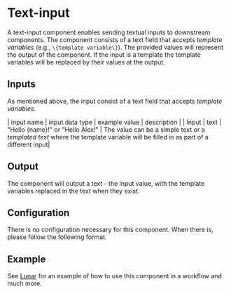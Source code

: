 # Text-input
A text-input component enables sending textual inputs to downstream components. The component consists of a text field that accepts _template variables_ (e.g., `\{template variable\}`). The provided values will represent the output of the component. If the input is a template the template variables will be replaced by their values at the output.

## Inputs
As mentioned above, the input consist of a text field that accepts _template variables_.

| input name | input data type | example value   | description |
| Input      | text            | "Hello \{name\}!" or "Hello Alex!" | The value can be a simple text or a _templated text_ where the template variable will be filled in as part of a different input|

## Output

The component will output a text - the input value, with the template variables replaced in the text when they exist.

## Configuration
There is no configuration necessary for this component.
When there is, please follow the following format.

## Example

See [Lunar](https://lunar.lunarbase.ai) for an example of how to use this component in a workflow and much more.
